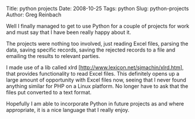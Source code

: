 Title: python projects
Date: 2008-10-25
Tags: python
Slug: python-projects
Author: Greg Reinbach

Well I finally managed to get to use Python for a couple of projects for work and must say that I have been really happy about it.

The projects were nothing too involved, just reading Excel files, parsing the data, saving specific records, saving the rejected records to a file and emailing the results to relevant parties.

I made use of a lib called xlrd [<a href="http://www.lexicon.net/sjmachin/xlrd.htm">http://www.lexicon.net/sjmachin/xlrd.htm</a>], that provides functionality to read Excel files. This definitely opens up a large amount of opportunity with Excel files now, seeing that I never found anything similar for PHP on a Linux platform. No longer have to ask that the files put converted to a text format.

Hopefully I am able to incorporate Python in future projects as and where appropriate, it is a nice language that I really enjoy.
